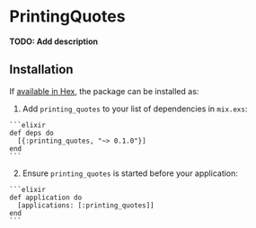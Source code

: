 # PrintingQuotes

**TODO: Add description**

## Installation

If [available in Hex](https://hex.pm/docs/publish), the package can be installed as:

  1. Add `printing_quotes` to your list of dependencies in `mix.exs`:

    ```elixir
    def deps do
      [{:printing_quotes, "~> 0.1.0"}]
    end
    ```

  2. Ensure `printing_quotes` is started before your application:

    ```elixir
    def application do
      [applications: [:printing_quotes]]
    end
    ```

